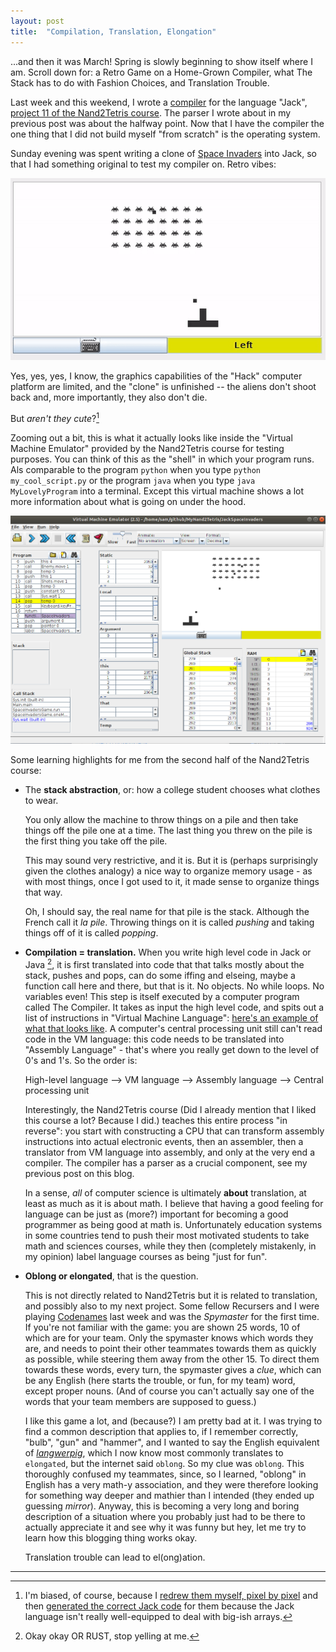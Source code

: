 ```yaml
---
layout: post
title:  "Compilation, Translation, Elongation"
---
```


...and then it was March! Spring is slowly beginning to show itself where I am. Scroll down for: a Retro Game on a Home-Grown Compiler, what The Stack has to do with Fashion Choices, and Translation Trouble.

Last week and this weekend, I wrote a [compiler](https://github.com/mnopqr1/MyNand2Tetris/tree/master/Compiler) for the language "Jack", [project 11 of the Nand2Tetris course](https://www.nand2tetris.org/project11). The parser I wrote about in my previous post was about the halfway point. Now that I have the compiler the one thing that I did not build myself "from scratch" is the operating system. 

Sunday evening was spent writing a clone of [Space Invaders](https://github.com/mnopqr1/MyNand2Tetris/tree/master/JackSpaceInvaders) into Jack, so that I had something original to test my compiler on. Retro vibes:

![Sunday Space Invaders](/assets/jackspace.gif)

Yes, yes, yes, I know, the graphics capabilities of the "Hack" computer platform are limited, and the "clone" is unfinished -- the aliens don't shoot back and, more importantly, they also don't die. 

But *aren't they cute*?[^compilation1] 

Zooming out a bit, this is what it actually looks like inside the "Virtual Machine Emulator" provided by the Nand2Tetris course for testing purposes. You can think of this as the "shell" in which your program runs. Als comparable to the program `python` when you type `python my_cool_script.py` or the program `java` when you type `java MyLovelyProgram` into a terminal. Except this virtual machine shows a lot more information about what is going on under the hood.

![VM Emulator](/assets/vmemscreen.png)

Some learning highlights for me from the second half of the Nand2Tetris course:

* The **stack abstraction**, or: how a college student chooses what clothes to wear. 

    You only allow the machine to throw things on a pile and then take things off the pile one at a time. The last thing you threw on the pile is the first thing you take off the pile. 

    This may sound very restrictive, and it is. But it is (perhaps surprisingly given the clothes analogy) a nice way to organize memory usage - as with most things, once I got used to it, it made sense to organize things that way.

    Oh, I should say, the real name for that pile is the stack. Although the French call it *la pile*. Throwing things on it is called *pushing* and taking things off of it is called *popping*.

* **Compilation = translation.** When you write high level code in Jack or Java [^compilation2], it is first translated into code that that talks mostly about the stack, pushes and pops, can do some iffing and elseing, maybe a function call here and there, but that is it. No objects. No while loops. No variables even! This step is itself executed by a computer program called The Compiler. It takes as input the high level code, and spits out a list of instructions in "Virtual Machine Language": [here's an example of what that looks like](https://github.com/mnopqr1/MyNand2Tetris/blob/master/JackSpaceInvaders/SpaceInvadersGame.vm). A computer's central processing unit still can't read code in the VM language: this code needs to be translated into "Assembly Language" - that's where you really get down to the level of 0's and 1's. So the order is:

    High-level language --> VM language --> Assembly language --> Central processing unit

    Interestingly, the Nand2Tetris course (Did I already mention that I liked this course a lot? Because I did.) teaches this entire process "in reverse": you start with constructing a CPU that can transform assembly instructions into actual electronic events, then an assembler, then a translator from VM language into assembly, and only at the very end a compiler. The compiler has a parser as a crucial component, see my previous post on this blog.

    In a sense, *all* of computer science is ultimately **about** translation, at least as much as it is about math. I believe that having a good feeling for language can be just as (more?) important for becoming a good programmer as being good at math is. Unfortunately education systems in some countries tend to push their most motivated students to take math and sciences courses, while they then (completely mistakenly, in my opinion) label language courses as being "just for fun". 

* **Oblong or elongated**, that is the question.

    This is not directly related to Nand2Tetris but it is related to translation, and possibly also to my next project. Some fellow Recursers and I were playing [Codenames](https://codenames.game) last week and was the *Spymaster* for the first time. If you're not familiar with the game: you are shown 25 words, 10 of which are for your team. Only the spymaster knows which words they are, and needs to point their other teammates towards them as quickly as possible, while steering them away from the other 15. To direct them towards these words, every turn, the spymaster gives a *clue*, which can be any English (here starts the trouble, or fun, for my team) word, except proper nouns. (And of course you can't actually say one of the words that your team members are supposed to guess.)

    I like this game a lot, and (because?) I am pretty bad at it. I was trying to find a common description that applies to, if I remember correctly, "bulb", "gun" and "hammer", and I wanted to say the English equivalent of *[langwerpig](https://www.deepl.com/translator#nl/en/langwerpig)*, which I now know most commonly translates to `elongated`, but the internet said `oblong`. So my clue was `oblong`. This thoroughly confused my teammates, since, so I learned, "oblong" in English has a very math-y association, and they were therefore looking for something way deeper and mathier than I intended (they ended up guessing *mirror*). Anyway, this is becoming a very long and boring description of a situation where you probably just had to be there to actually appreciate it and see why it was funny but hey, let me try to learn how this blogging thing works okay.

    Translation trouble can lead to el(ong)ation.

---





[^compilation1]: I'm biased, of course, because I [redrew them myself, pixel by pixel](https://github.com/mnopqr1/MyNand2Tetris/blob/master/JackSpaceInvaders/alienpixel.dat) and then [generated the correct Jack code](https://github.com/mnopqr1/MyNand2Tetris/blob/master/JackSpaceInvaders/generatedrawcode.py) for them because the Jack language isn't really well-equipped to deal with big-ish arrays.


[^compilation2]: Okay okay OR RUST, stop yelling at me.

